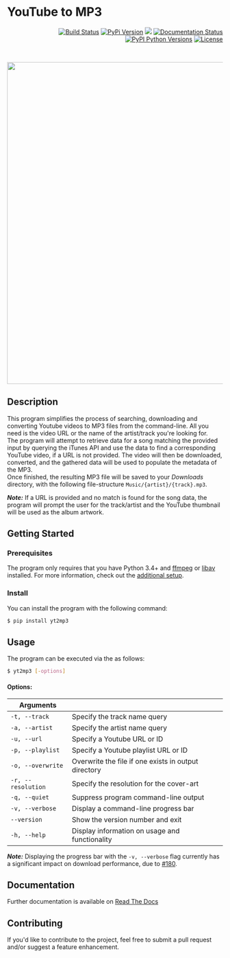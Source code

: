 # YouTube to MP3

<p align="right">
  <!-- CI Status -->
  <a href="https://travis-ci.org/tterb/yt2mp3"><img src="https://travis-ci.org/tterb/yt2mp3.svg?branch=master" alt="Build Status"/></a>
  <!--Project version-->
  <a href="https://pypi.python.org/pypi/yt2mp3/"><img src="https://badge.fury.io/py/yt2mp3.svg" alt="PyPi Version"/></a>
  <!-- CodeCov -->
  <a href="https://codecov.io/gh/tterb/yt2mp3"><img src="https://codecov.io/gh/tterb/yt2mp3/branch/master/graph/badge.svg"/></a>
  <!-- Docs Status -->
  <a href='https://yt2mp3.readthedocs.io/en/latest/?badge=latest'><img src='https://readthedocs.org/projects/yt2mp3/badge/?version=latest' alt='Documentation Status'/></a>
  <!-- Python version -->
  <a href="https://pypi.python.org/pypi/yt2mp3/"><img src="https://img.shields.io/pypi/pyversions/yt2mp3.svg" alt="PyPI Python Versions"/></a>
  <!--License-->
  <a href="https://opensource.org/licenses/MIT"><img src="https://img.shields.io/badge/License-MIT-yellow.svg" alt="License"/></a>
</p>  

<br>

<p align="center">
  <img src="https://cdn.rawgit.com/tterb/yt2mp3/d96b8c70/docs/images/terminal.svg" width="750"/>
</p>

## Description  
This program simplifies the process of searching, downloading and converting Youtube videos to MP3 files from the command-line. All you need is the video URL or the name of the artist/track you're looking for.  
The program will attempt to retrieve data for a song matching the provided input by querying the iTunes API and use the data to find a corresponding YouTube video, if a URL is not provided. The video will then be downloaded, converted, and the gathered data will be used to populate the metadata of the MP3.  
Once finished, the resulting MP3 file will be saved to your *Downloads* directory, with the following file-structure `Music/{artist}/{track}.mp3`.  

***Note:*** If a URL is provided and no match is found for the song data, the program will prompt the user for the track/artist and the YouTube thumbnail will be used as the album artwork.  

## Getting Started

### Prerequisites  
The program only requires that you have Python 3.4+ and [ffmpeg](https://www.ffmpeg.org/) or [libav](https://www.libav.org/) installed. For more information, check out the [additional setup](https://yt2mp3.readthedocs.io/en/latest/additional_setup.html).

### Install  
You can install the program with the following command:  
```sh
$ pip install yt2mp3
```

## Usage  
The program can be executed via the as follows:  
```sh
$ yt2mp3 [-options]
```

#### Options:  
| Arguments         |                                                       |
|-------------------|-------------------------------------------------------|
| `-t, --track`     | Specify the track name query                          |
| `-a, --artist`    | Specify the artist name query                         |
| `-u, --url`       | Specify a Youtube URL or ID                           |
| `-p, --playlist`  | Specify a Youtube playlist URL or ID                  |
| `-o, --overwrite` | Overwrite the file if one exists in output directory  |
| `-r, --resolution`| Specify the resolution for the cover-art              |
| `-q, --quiet`     | Suppress program command-line output                  |
| `-v, --verbose`   | Display a command-line progress bar                   |
| `--version`       | Show the version number and exit                      |
| `-h, --help`      | Display information on usage and functionality        |  

***Note:*** Displaying the progress bar with the `-v, --verbose` flag currently has a significant impact on download performance, due to [#180](https://github.com/nficano/pytube/issues/180).  

## Documentation  
Further documentation is available on [Read The Docs](https://yt2mp3.readthedocs.io/en/latest/)

## Contributing  
If you'd like to contribute to the project, feel free to submit a pull request and/or suggest a feature enhancement.  
